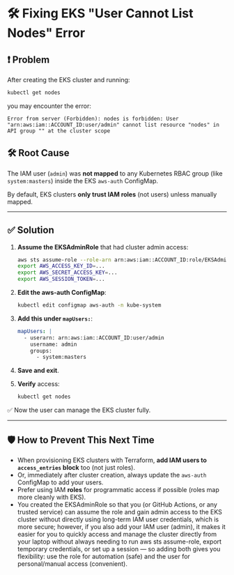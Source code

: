 # 🛠️ Fixing EKS "User Cannot List Nodes" Error

## ❗ Problem

After creating the EKS cluster and running:

```bash
kubectl get nodes
```

you may encounter the error:

```
Error from server (Forbidden): nodes is forbidden: User "arn:aws:iam::ACCOUNT_ID:user/admin" cannot list resource "nodes" in API group "" at the cluster scope
```

## 🛠️ Root Cause

The IAM user (`admin`) was **not mapped** to any Kubernetes RBAC group (like `system:masters`) inside the EKS `aws-auth` ConfigMap.

By default, EKS clusters **only trust IAM roles** (not users) unless manually mapped.

---

## ✅ Solution

1. **Assume the EKSAdminRole** that had cluster admin access:

   ```bash
   aws sts assume-role --role-arn arn:aws:iam::ACCOUNT_ID:role/EKSAdminRole --role-session-name eks-admin-session
   export AWS_ACCESS_KEY_ID=...
   export AWS_SECRET_ACCESS_KEY=...
   export AWS_SESSION_TOKEN=...
   ```

2. **Edit the aws-auth ConfigMap**:

   ```bash
   kubectl edit configmap aws-auth -n kube-system
   ```

3. **Add this under `mapUsers:`**:

   ```yaml
   mapUsers: |
     - userarn: arn:aws:iam::ACCOUNT_ID:user/admin
       username: admin
       groups:
         - system:masters
   ```

4. **Save and exit**.

5. **Verify** access:

   ```bash
   kubectl get nodes
   ```

✅ Now the user can manage the EKS cluster fully.

---

## 🛡️ How to Prevent This Next Time

* When provisioning EKS clusters with Terraform, **add IAM users to `access_entries` block** too (not just roles).
* Or, immediately after cluster creation, always update the `aws-auth` ConfigMap to add your users.
* Prefer using IAM **roles** for programmatic access if possible (roles map more cleanly with EKS).
* You created the EKSAdminRole so that you (or GitHub Actions, or any trusted service) can assume the role and gain admin access to the EKS cluster without directly using long-term IAM user credentials, which is more secure; however, if you also add your IAM user (admin), it makes it easier for you to quickly access and manage the cluster directly from your laptop without always needing to run aws sts assume-role, export temporary credentials, or set up a session — so adding both gives you flexibility: use the role for automation (safe) and the user for personal/manual access (convenient).



